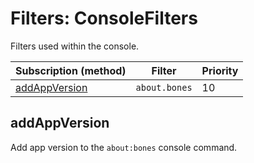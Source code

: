 # Filters: ConsoleFilters

Filters used within the console.

| Subscription (method)           | Filter        | Priority |
|---------------------------------|---------------|----------|
| [addAppVersion](#addappversion) | `about.bones` | 10       |

## addAppVersion

Add app version to the `about:bones` console command.